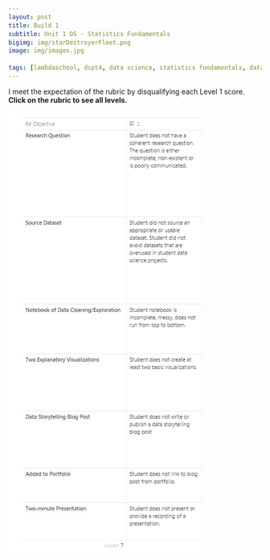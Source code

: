 ```yaml
---
layout: post
title: Build 1
subtitle: Unit 1 DS - Statistics Fundamentals
bigimg: img/starDestroyerFleet.png
image: img/images.jpg

tags: [lambdaschool, dspt4, data science, statistics fundamentals, data wrangling, linear algebra, build 1]
---
```



I meet the expectation of the rubric by disqualifying each Level 1 score.<b />
Click on the rubric to see all levels.

<a href="https://www.notion.so/90c17443652841de98cd2120770611e6?v=0f2002e6bdc946f0bb4cb34cc2f51db1">![rubric](/img/rubric.png)</a>
 

